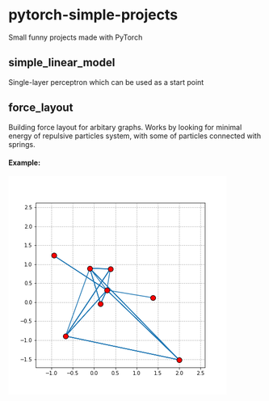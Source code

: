 # pytorch-simple-projects
Small funny projects made with PyTorch

## simple_linear_model
Single-layer perceptron which can be used as a start point

## force_layout
Building force layout for arbitary graphs. Works by looking
for minimal energy of repulsive particles system, with some
of particles connected with springs.

#### Example:

![visualization](force_layout/force_layout.gif)
